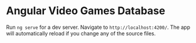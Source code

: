 # Angular Video Games Database

Run `ng serve` for a dev server. Navigate to `http://localhost:4200/`. The app will automatically reload if you change any of the source files.
